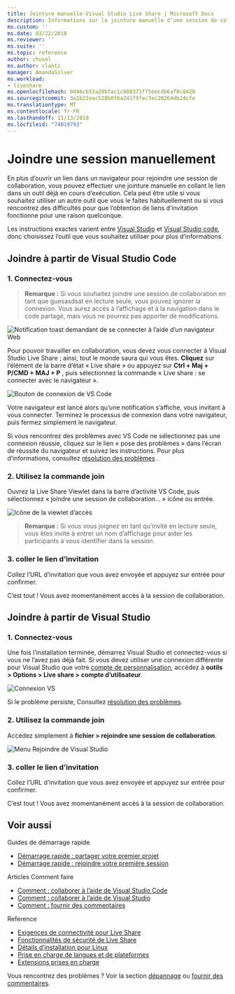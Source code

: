 ```yaml
---
title: Jointure manuelle-Visual Studio Live Share | Microsoft Docs
description: Informations sur la jointure manuelle d’une session de collaboration dans Visual Studio Live share.
ms.custom: ''
ms.date: 03/22/2018
ms.reviewer: ''
ms.suite: ''
ms.topic: reference
author: chuxel
ms.author: clantz
manager: AmandaSilver
ms.workload:
- liveshare
ms.openlocfilehash: 0d46cb53a28bfac1c088371ff5eecdb6af0c8420
ms.sourcegitcommit: 3a1b22eac528b0f6a241f9fec7ec20264db24cfe
ms.translationtype: MT
ms.contentlocale: fr-FR
ms.lasthandoff: 11/13/2019
ms.locfileid: "74019793"
---
```

# <a name="join-a-session-manually"></a>Joindre une session manuellement

En plus d’ouvrir un lien dans un navigateur pour rejoindre une session de collaboration, vous pouvez effectuer une jointure manuelle en collant le lien dans un outil déjà en cours d’exécution. Cela peut être utile si vous souhaitez utiliser un autre outil que vous le faites habituellement ou si vous rencontrez des difficultés pour que l’obtention de liens d’invitation fonctionne pour une raison quelconque.

Les instructions exactes varient entre [Visual Studio](#join-from-visual-studio) et [Visual Studio code](#join-from-visual-studio-code), donc choisissez l’outil que vous souhaitez utiliser pour plus d’informations.

## <a name="join-from-visual-studio-code"></a>Joindre à partir de Visual Studio Code

### <a name="1-sign-in"></a>1. Connectez-vous

>**Remarque :** Si vous souhaitez joindre une session de collaboration en tant que guesasdsat en lecture seule, vous pouvez ignorer la connexion. Vous aurez accès à l’affichage et à la navigation dans le code partagé, mais vous ne pourrez pas apporter de modifications.

![Notification toast demandant de se connecter à l’aide d’un navigateur Web](../media/vscode-sign-in-toast.png)

Pour pouvoir travailler en collaboration, vous devez vous connecter à Visual Studio Live Share ; ainsi, tout le monde saura qui vous êtes. **Cliquez** sur l’élément de la barre d’état « Live share » ou appuyez sur **Ctrl + Maj + P/CMD + MAJ + P** , puis sélectionnez la commande « Live share : se connecter avec le navigateur ».

![Bouton de connexion de VS Code](../media/vscode-sign-in-button.png)

Votre navigateur est lancé alors qu’une notification s’affiche, vous invitant à vous connecter. Terminez le processus de connexion dans votre navigateur, puis fermez simplement le navigateur.

Si vous rencontrez des problèmes avec VS Code ne sélectionnez pas une connexion réussie, cliquez sur le lien « pose des problèmes » dans l’écran de réussite du navigateur et suivez les instructions. Pour plus d’informations, consultez [résolution des problèmes](../troubleshooting.md#sign-in) .

### <a name="2-use-the-join-command"></a>2. Utilisez la commande join

Ouvrez la Live Share Viewlet dans la barre d’activité VS Code, puis sélectionnez « joindre une session de collaboration... » icône ou entrée.

![Icône de la viewlet d’accès](../media/vscode-join-viewlet.png)

>**Remarque :** Si vous vous joignez en tant qu’invité en lecture seule, vous êtes invité à entrer un nom d’affichage pour aider les participants à vous identifier dans la session.

### <a name="3-paste-the-invite-link"></a>3. coller le lien d’invitation

Collez l’URL d’invitation que vous avez envoyée et appuyez sur entrée pour confirmer.

C’est tout ! Vous avez momentanément accès à la session de collaboration.

## <a name="join-from-visual-studio"></a>Joindre à partir de Visual Studio

### <a name="1-sign-in"></a>1. Connectez-vous

Une fois l’installation terminée, démarrez Visual Studio et connectez-vous si vous ne l’avez pas déjà fait. Si vous devez utiliser une connexion différente pour Visual Studio que votre [compte de personnalisation](https://docs.microsoft.com/en-us/visualstudio/ide/signing-in-to-visual-studio), accédez à **outils &gt; Options &gt; Live share &gt; compte d’utilisateur**.

![Connexion VS](../media/vs-sign-in-button.png)

Si le problème persiste, Consultez [résolution des problèmes](../troubleshooting.md#sign-in).

### <a name="2-use-the-join-command"></a>2. Utilisez la commande join

Accédez simplement à **fichier > rejoindre une session de collaboration**.

![Menu Rejoindre de Visual Studio](../media/vs-join.png)

### <a name="3-paste-the-invite-link"></a>3. coller le lien d’invitation

Collez l’URL d’invitation que vous avez envoyée et appuyez sur entrée pour confirmer.

C’est tout ! Vous avez momentanément accès à la session de collaboration.

## <a name="see-also"></a>Voir aussi

Guides de démarrage rapide

- [Démarrage rapide : partager votre premier projet](../quickstart/share.md)
- [Démarrage rapide : rejoindre votre première session](../quickstart/join.md)

Articles Comment faire

- [Comment : collaborer à l’aide de Visual Studio Code](../use/vscode.md)
- [Comment : collaborer à l’aide de Visual Studio](../use/vs.md)
- [Comment : fournir des commentaires](../support.md)

Reference

- [Exigences de connectivité pour Live Share](connectivity.md)
- [Fonctionnalités de sécurité de Live Share](security.md)
- [Détails d’installation pour Linux](linux.md)
- [Prise en charge de langues et de plateformes](platform-support.md)
- [Extensions prises en charge](extensions.md)

Vous rencontrez des problèmes ? Voir la section [dépannage](../troubleshooting.md) ou [fournir des commentaires](../support.md).
